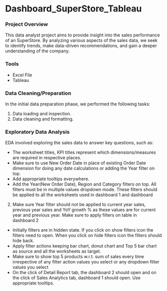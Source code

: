 # Dashboard_SuperStore_Tableau

### Project Overview

This data analyst project aims to provide insight into the sales performance of an SuperStore. By analyzing various aspects of the sales data, we seek to identify trends, make data-driven recommendations, and gain a deeper understanding of the company.

### Tools

- Excel File
- Tableau

### Data Cleaning/Preparation

In the initial data preparation phase, we performed the following tasks:

1. Data loading and inspection.
2. Data cleaning and formatting.

### Exploratory Data Analysis

EDA involved exploring the sales data to answer key questions, such as:

- 	The worksheet titles, KPI titles represent which dimensions/measures are required in respective places.
- 	Make sure to use New Order Date in place of existing Order Date dimension for doing any date calculations or adding the Year filter on top.
- 	Add appropriate tooltips everywhere.
- 	Add the Year(New Order Date), Region and Category filters on top. All filters must be in multiple values dropdown mode. These filters should be applied to all the worksheets used in dashboard 1 and dashboard 
  2. Make sure Year filter should not be applied to current year sales, previous year sales and YoY growth % as these values are for current year and previous year. Make sure to apply filters on table in   
   dashboard 2
- 	Initially filters are in hidden state. If you click on show filters icon the filters need to open. When you click on hide filters icon the filters should hide back.
- 	Apply filter actions keeping bar chart, donut chart and Top 5 bar chart as source and all the worksheets as target.
- 	Make sure to show top 5 products w.r.t. sum of sales every time irrespective of any filter action values you select or any dropdown filter values you select
- 	On the click of Detail Report tab, the dashboard 2 should open and on the click of Sales Analytics tab, dashboard 1 should open. Use appropriate tooltips.
  
